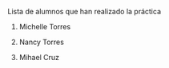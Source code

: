 Lista de alumnos que han realizado la práctica
1. Michelle Torres
1. Nancy Torres



5. Mihael Cruz

